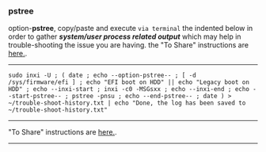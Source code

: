 ### pstree
option-**pstree**, 
copy/paste and execute `via terminal` the indented below in order to gather **_system/user process related output_** which may help in trouble-shooting the issue you are having. the "To Share" instructions are [here.](https://github.com/two-dogs/the-kennel/blob/master/to-share.md).
***
`
sudo inxi -U ;
(
  date ;
  echo --option-pstree-- ;
  [ -d /sys/firmware/efi ] ;
  echo "EFI boot on HDD" || echo "Legacy boot on HDD" ;
  echo --inxi-start ;
  inxi -c0 -MSGsxx ;
  echo --inxi-end ;
  echo --start-pstree-- ;
  pstree -pnsu ;
  echo --end-pstree-- ;
  date
) > ~/trouble-shoot-history.txt | echo "Done, the log has been saved to ~/trouble-shoot-history.txt"
`
***
 "To Share" instructions are [here.](https://github.com/two-dogs/the-kennel/blob/master/to-share.md).
***
